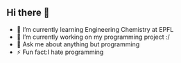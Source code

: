 ## Hi there 👋
- 🌱 I’m currently learning Engineering Chemistry at EPFL
-  🔭 I’m currently working on my programming project :/
- 💬 Ask me about anything but programming
- ⚡ Fun fact:I hate programming
<!--
**AloIsCoding/AloIsCoding** is a ✨ _special_ ✨ repository because its `README.md` (this file) appears on your GitHub profile.




